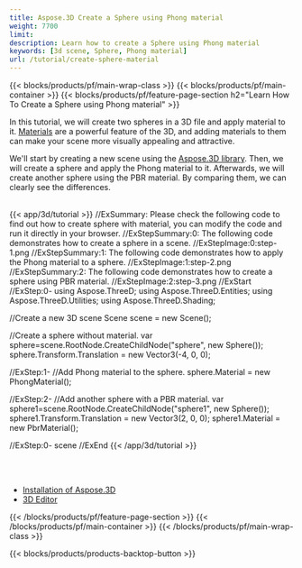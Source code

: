 ```yaml
---
title: Aspose.3D Create a Sphere using Phong material
weight: 7700
limit: 
description: Learn how to create a Sphere using Phong material
keywords: [3d scene, Sphere, Phong material]
url: /tutorial/create-sphere-material
---
```


{{< blocks/products/pf/main-wrap-class >}}
{{< blocks/products/pf/main-container >}}
{{< blocks/products/pf/feature-page-section h2="Learn How To Create a Sphere using Phong material" >}}

<p>
In this tutorial, we will create two spheres in a 3D file and apply material to it. <a href="https://reference.aspose.com/3d/net/aspose.threed.shading/">Materials</a> are a powerful feature of the 3D, and adding materials to them can make your scene more visually appealing and attractive.
</p>

<p>
We'll start by creating a new scene using the <a href="https://www.nuget.org/packages/Aspose.3D">Aspose.3D library</a>. Then, we will create a sphere and apply the Phong material to it. Afterwards, we will create another sphere using the PBR material. By comparing them, we can clearly see the differences.
</p>

<br />
{{< app/3d/tutorial >}}
//ExSummary: Please check the following code to find out how to create sphere with material, you can modify the code and run it directly in your browser.
//ExStepSummary:0: The following code demonstrates how to create a sphere in a scene.
//ExStepImage:0:step-1.png
//ExStepSummary:1: The following code demonstrates how to apply the Phong material to a sphere.
//ExStepImage:1:step-2.png
//ExStepSummary:2: The following code demonstrates how to create a sphere using PBR material.
//ExStepImage:2:step-3.png
//ExStart
//ExStep:0-
using Aspose.ThreeD;
using Aspose.ThreeD.Entities;
using Aspose.ThreeD.Utilities;
using Aspose.ThreeD.Shading;

//Create a new 3D scene
Scene scene = new Scene();

//Create a sphere without material.
var sphere=scene.RootNode.CreateChildNode("sphere", new Sphere());
sphere.Transform.Translation = new Vector3(-4, 0, 0);

//ExStep:1-
//Add Phong material to the sphere.
sphere.Material = new PhongMaterial();

//ExStep:2-
//Add another sphere with a PBR material.
var sphere1=scene.RootNode.CreateChildNode("sphere1", new Sphere());
sphere1.Transform.Translation = new Vector3(2, 0, 0);
sphere1.Material = new PbrMaterial();

//ExStep:0-
scene
//ExEnd
{{< /app/3d/tutorial >}}
<br />

<br />
<br />
<div class="code-sample">
    <ul class="link-list">
        <li class="link-item"><a href="https://docs.aspose.com/3d/net/installation/">Installation of Aspose.3D</a></li>
        <li class="link-item"><a href="https://products.aspose.app/3d/editor/">3D Editor</a></li>
    </ul>
</div>

{{< /blocks/products/pf/feature-page-section >}}
{{< /blocks/products/pf/main-container >}}
{{< /blocks/products/pf/main-wrap-class >}}

{{< blocks/products/products-backtop-button >}}

